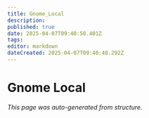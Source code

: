 ```yaml
---
title: Gnome_Local
description: 
published: true
date: 2025-04-07T09:40:50.401Z
tags: 
editor: markdown
dateCreated: 2025-04-07T09:40:48.292Z
---
```


# Gnome Local

*This page was auto-generated from structure.*